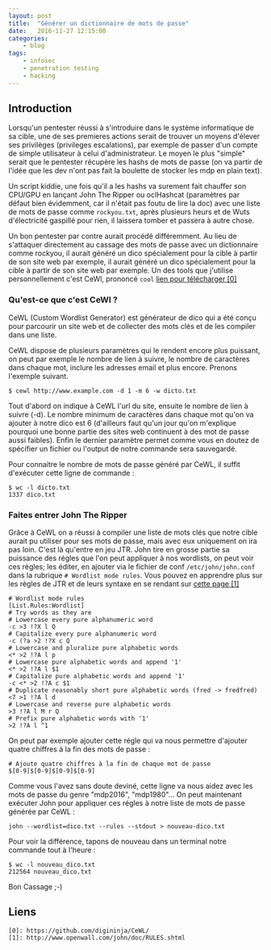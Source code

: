 ```yaml
---
layout: post
title:  "Générer un dictionnaire de mots de passe"
date:   2016-11-27 12:15:00
categories:
    - blog
tags:
    - infosec
    - penetration testing
    - hacking
---
```

## Introduction

Lorsqu'un pentester réussi à s'introduire dans le système informatique de sa
cible, une de ses premieres actions serait de trouver un moyens d'élever ses
privilèges (privileges escalations), par exemple de passer d'un compte de simple
utilisateur à celui d'administrateur. Le moyen le plus "simple" serait que le
pentester récupère les hashs de mots de passe (on va partir de l'idée que les
dev n'ont pas fait la boulette de stocker les mdp en plain text).

Un script kiddie, une fois qu'il a les hashs va surement fait chauffer son
CPU/GPU en lançant John The Ripper ou oclHashcat (paramètres par défaut bien
évidemment, car il n'était pas foutu de lire la doc) avec une liste de mots de passe
comme `rockyou.txt`, après plusieurs heurs et de Wuts d'électricité gaspillé pour
rien, il laissera tomber et passera à autre chose.

Un bon pentester par contre aurait procédé différemment. Au lieu de s'attaquer
directement au cassage des mots de passe avec un dictionnaire comme rockyou, il
aurait généré un dico spécialement pour la cible à partir de son site web par
exemple, il aurait généré un dico spécialement pour la cible à partir de son
site web par exemple. Un des tools que j'utilise personnellement c'est CeWl,
     prononcé `cool` [lien pour télécharger \[0\]][0]

### Qu'est-ce que c'est CeWl ?

CeWL (Custom Wordlist Generator) est générateur de dico qui a été conçu pour
parcourir un site web et de collecter des mots clés et de les compiler dans une
liste.

CeWL dispose de plusieurs paramètres qui le rendent encore plus puissant, on
peut par exemple le nombre de lien à suivre, le nombre de caractères dans chaque
mot, inclure les adresses email et plus encore. Prenons l'exemple suivant.

~~~
$ cewl http://www.example.com -d 1 -m 6 -w dicto.txt
~~~

Tout d'abord on indique à CeWL l'url du site, ensuite le nombre de lien à suivre
(-d). Le nombre minimum de caractères dans chaque mot qu'on va ajouter à notre
dico est 6 (d'ailleurs faut qu'un jour qu'on m'explique pourquoi une bonne
        partie des sites web continuent à des mot de passe aussi faibles). Enfin
le dernier paramètre permet comme vous en doutez de spécifier un fichier ou
l'output de notre commande sera sauvegardé.

Pour connaitre le nombre de mots de passe généré par CeWL, il suffit d'exécuter
cette ligne de commande :


~~~
$ wc -l dicto.txt
1337 dico.txt
~~~

### Faites entrer John The Ripper

Grâce à CeWL on a réussi à compiler une liste de mots clés que notre cible
aurait pu utiliser pour ses mots de passe, mais avec eux uniquement on ira pas
loin. C'est là qu'entre en jeu JTR. John tire en grosse partie sa puissance des
régles que l'on peut appliquer à nos wordlists, on peut voir ces règles; les
éditer, en ajouter via le fichier de conf `/etc/john/john.conf` dans la rubrique
`# Wordlist mode rules`. Vous pouvez en apprendre plus sur les règles de JTR et
de leurs syntaxe en se rendant sur [cette page \[1\]][1]

~~~
# Wordlist mode rules
[List.Rules:Wordlist]
# Try words as they are
# Lowercase every pure alphanumeric word
-c >3 !?X l Q
# Capitalize every pure alphanumeric word
-c (?a >2 !?X c Q
# Lowercase and pluralize pure alphabetic words
<* >2 !?A l p
# Lowercase pure alphabetic words and append '1'
<* >2 !?A l $1
# Capitalize pure alphabetic words and append '1'
-c <* >2 !?A c $1
# Duplicate reasonably short pure alphabetic words (fred -> fredfred)
<7 >1 !?A l d
# Lowercase and reverse pure alphabetic words
>3 !?A l M r Q
# Prefix pure alphabetic words with '1'
>2 !?A l ^1
~~~

On peut par exemple ajouter cette régle qui va nous permettre d'ajouter quatre
chiffres à la fin des mots de passe :

~~~
# Ajoute quatre chiffres à la fin de chaque mot de passe
$[0-9]$[0-9]$[0-9]$[0-9]
~~~

Comme vous l'avez sans doute deviné, cette ligne va nous aidez avec les mots de
passe du genre "mdp2016", "mdp1980"...
On peut maintenant exécuter John pour appliquer ces régles à notre liste de mots
de passe générée par CeWL :

~~~
john --wordlist=dico.txt --rules --stdout > nouveau-dico.txt
~~~

Pour voir la différence, tapons de nouveau dans un terminal notre commande tout
à l'heure :

~~~
$ wc -l nouveau_dico.txt
212564 nouveau_dico.txt
~~~

Bon Cassage ;-)

## Liens

~~~
[0]: https://github.com/digininja/CeWL/
[1]: http://www.openwall.com/john/doc/RULES.shtml 
~~~

[0]: https://github.com/digininja/CeWL/
[1]: http://www.openwall.com/john/doc/RULES.shtml
